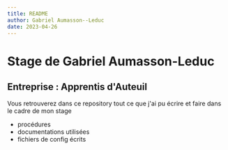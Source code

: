 ```yaml
---
title: README
author: Gabriel Aumasson--Leduc
date: 2023-04-26
---
```


# Stage de Gabriel Aumasson-Leduc

## Entreprise : Apprentis d'Auteuil

Vous retrouverez dans ce repository tout ce que j'ai pu écrire et faire dans le cadre de mon stage
- procédures
- documentations utilisées
- fichiers de config écrits

